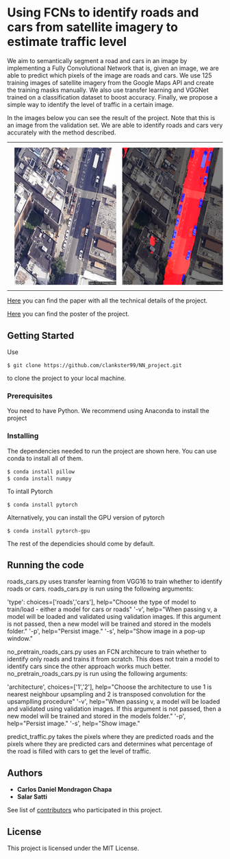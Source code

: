 # Using FCNs to identify roads and cars from satellite imagery to estimate traffic level

We aim to semantically segment a road and cars in an image by implementing a Fully Convolutional Network that is, given an image, we are able to predict which pixels of the image are roads and cars. We use 125 training images of satellite imagery from the Google Maps API and create the training masks manually. We also use transfer learning and VGGNet trained on a classification dataset to boost accuracy. Finally, we propose a simple way to identify the level of traffic in a certain image.

In the images below you can see the result of the project. Note that this is an image from the validation set. We are able to identify roads and cars very accurately with the method described.

<center>
  <table style="border: none;">
    <tr>
      <td>
        <img src="example.png" width="320" height="320" align="middle" style="margin:10px">
      </td>
      <td>
        <img src="example_result.png" width="320" height="320" align="middle" style="margin:10px">
      </td>
    </tr>
  </table>
</center>

[Here](https://github.com/clankster99/NN_project/blob/master/project_paper.pdf) you can find the paper with all the technical details of the project.

[Here](https://github.com/clankster99/NN_project/blob/master/project_poster.pdf) you can find the poster of the project.

## Getting Started

Use
```
$ git clone https://github.com/clankster99/NN_project.git
```
to clone the project to your local machine.

### Prerequisites

You need to have Python. We recommend using Anaconda to install the project

### Installing

The dependencies needed to run the project are shown here. You can use conda to install all of them.
```
$ conda install pillow
$ conda install numpy
```
To intall Pytorch
```
$ conda install pytorch
```
Alternatively, you can install the GPU version of pytorch
```
$ conda install pytorch-gpu
```
The rest of the dependicies should come by default.

## Running the code

roads_cars.py uses transfer learning from VGG16 to train whether to identify roads or cars. roads_cars.py is run using the following arguments:

'type': choices=['roads','cars'], help="Choose the type of model to train/load - either a model for cars or roads"
'-v', help="When passing v, a model will be loaded and validated using validation images. If this argument is not passed, then a new model will be trained and stored in the models folder."
'-p', help="Persist image."
'-s', help="Show image in a pop-up window."

no_pretrain_roads_cars.py uses an FCN architecure to train whether to identify only roads and trains it from scratch. This does not train a model to identify cars since the other approach works much better. no_pretrain_roads_cars.py is run using the following arguments:

'architecture', choices=['1','2'], help="Choose the architecture to use 1 is nearest neighbour upsampling and 2 is transposed convolution for the upsamplling procedure"
'-v', help="When passing v, a model will be loaded and validated using validation images. If this argument is not passed, then a new model will be trained and stored in the models folder."
'-p', help="Persist image."
'-s', help="Show image."

predict_traffic.py takes the pixels where they are predicted roads and the pixels where they are predicted cars and determines what percentage of the road is filled with cars to get the level of traffic.

## Authors

* **Carlos Daniel Mondragon Chapa**
* **Salar Satti**

See list of [contributors](https://github.com/clankster99/NN_project/graphs/contributors) who participated in this project.

## License

This project is licensed under the MIT License.
